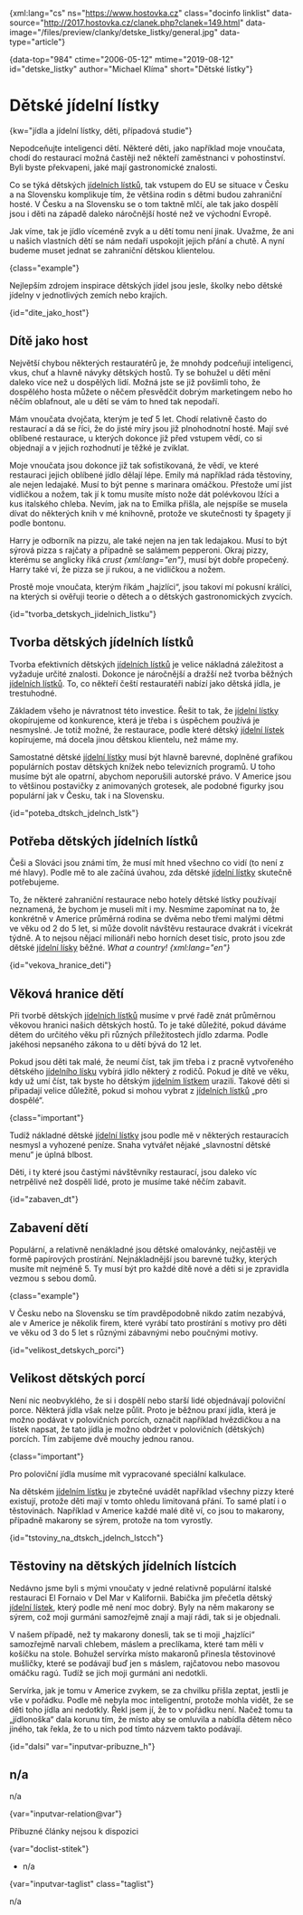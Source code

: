 
{xml:lang="cs" ns="https://www.hostovka.cz" class="docinfo linklist" data-source="http://2017.hostovka.cz/clanek.php?clanek=149.html" data-image="/files/preview/clanky/detske_listky/general.jpg" data-type="article"}

{data-top="984" ctime="2006-05-12" mtime="2019-08-12" id="detske_listky" author="Michael Klíma" short="Dětské lístky"}

# Dětské jídelní lístky

<!-- generated attribute kw by user_updatekw.sh on 2020-07-05, do not edit -->

{kw="jídla a jídelní lístky, děti, případová studie"}

Nepodceňujte inteligenci dětí. Některé děti, jako například moje vnoučata, chodí do restaurací možná častěji než někteří zaměstnanci v pohostinství. Byli byste překvapeni, jaké mají gastronomické znalosti.

Co se týká dětských [jídelních lístků][1], tak vstupem do EU se situace v Česku a na Slovensku komplikuje tím, že většina rodin s dětmi budou zahraniční hosté. V Česku a na Slovensku se o tom taktně mlčí, ale tak jako dospělí jsou i děti na západě daleko náročnější hosté než ve východní Evropě.

Jak víme, tak je jídlo víceméně zvyk a u dětí tomu není jinak. Uvažme, že ani u našich vlastních dětí se nám nedaří uspokojit jejich přání a chutě. A nyní budeme muset jednat se zahraniční dětskou klientelou.

{class="example"}

Nejlepším zdrojem inspirace dětských jídel jsou jesle, školky nebo dětské jídelny v jednotlivých zemích nebo krajích.

{id="dite\_jako\_host"}

## Dítě jako host

Největší chybou některých restauratérů je, že mnohdy podceňují inteligenci, vkus, chuť a hlavně návyky dětských hostů. Ty se bohužel u dětí mění daleko více než u dospělých lidí. Možná jste se již povšimli toho, že dospělého hosta můžete o něčem přesvědčit dobrým marketingem nebo ho něčím oblafnout, ale u dětí se vám to hned tak nepodaří.

Mám vnoučata dvojčata, kterým je teď 5 let. Chodí relativně často do restaurací a dá se říci, že do jisté míry jsou již plnohodnotní hosté. Mají své oblíbené restaurace, u kterých dokonce již před vstupem vědí, co si objednají a v jejich rozhodnutí je těžké je zviklat.

Moje vnoučata jsou dokonce již tak sofistikovaná, že vědí, ve které restauraci jejich oblíbené jídlo dělají lépe. Emily má například ráda těstoviny, ale nejen ledajaké. Musí to být penne s marinara omáčkou. Přestože umí jíst vidličkou a nožem, tak jí k tomu musíte místo nože dát polévkovou lžíci a kus italského chleba. Nevím, jak na to Emilka přišla, ale nejspíše se musela dívat do některých knih v mé knihovně, protože ve skutečnosti ty špagety jí podle bontonu.

Harry je odborník na pizzu, ale také nejen na jen tak ledajakou. Musí to být sýrová pizza s rajčaty a případně se salámem pepperoni. Okraj pizzy, kterému se anglicky říká _crust {xml:lang="en"}_, musí být dobře propečený. Harry také ví, že pizza se jí rukou, a ne vidličkou a nožem.

Prostě moje vnoučata, kterým říkám „hajzlíci“, jsou takoví mí pokusní králíci, na kterých si ověřuji teorie o dětech a o dětských gastronomických zvycích.

{id="tvorba\_detskych\_jidelnich_listku"}

## Tvorba dětských jídelních lístků

Tvorba efektivních dětských [jídelních lístků][1] je velice nákladná záležitost a vyžaduje určité znalosti. Dokonce je náročnější a dražší než tvorba běžných [jídelních lístků][1]. To, co někteří čeští restauratéři nabízí jako dětská jídla, je trestuhodné.

Základem všeho je návratnost této investice. Řešit to tak, že [jídelní lístky][1] okopírujeme od konkurence, která je třeba i s úspěchem používá je nesmyslné. Je totiž možné, že restaurace, podle které dětský [jídelní lístek][1] kopírujeme, má docela jinou dětskou klientelu, než máme my.

Samostatné dětské [jídelní lístky][1] musí být hlavně barevné, doplněné grafikou populárních postav dětských knížek nebo televizních programů. U toho musíme být ale opatrní, abychom neporušili autorské právo. V Americe jsou to většinou postavičky z animovaných grotesek, ale podobné figurky jsou populární jak v Česku, tak i na Slovensku.

{id="poteba\_dtskch\_jdelnch_lstk"}

## Potřeba dětských jídelních lístků

Češi a Slováci jsou známi tím, že musí mít hned všechno co vidí (to není z mé hlavy). Podle mě to ale začíná úvahou, zda dětské [jídelní lístky][1] skutečně potřebujeme.

To, že některé zahraniční restaurace nebo hotely dětské lístky používají neznamená, že bychom je museli mít i my. Nesmíme zapomínat na to, že konkrétně v Americe průměrná rodina se dvěma nebo třemi malými dětmi ve věku od 2 do 5 let, si může dovolit návštěvu restaurace dvakrát i vícekrát týdně. A to nejsou nějací milionáři nebo horních deset tisíc, proto jsou zde dětské [jídelní lísky][1] běžné. _What a country! {xml:lang="en"}_

{id="vekova\_hranice\_deti"}

## Věková hranice dětí

Při tvorbě dětských [jídelních lístků][1] musíme v prvé řadě znát průměrnou věkovou hranici našich dětských hostů. To je také důležité, pokud dáváme dětem do určitého věku při různých příležitostech jídlo zdarma. Podle jakéhosi nepsaného zákona to u dětí bývá do 12 let.

Pokud jsou děti tak malé, že neumí číst, tak jim třeba i z pracně vytvořeného dětského [jídelního lísku][1] vybírá jídlo některý z rodičů. Pokud je dítě ve věku, kdy už umí číst, tak byste ho dětským [jídelním lístkem][1] urazili. Takové děti si připadají velice důležitě, pokud si mohou vybrat z [jídelních lístků][1] „pro dospělé“.

{class="important"}

Tudíž nákladné dětské [jídelní lístky][1] jsou podle mě v některých restauracích nesmysl a vyhozené peníze. Snaha vytvářet nějaké „slavnostní dětské menu“ je úplná blbost.

Děti, i ty které jsou častými návštěvníky restaurací, jsou daleko víc netrpělivé než dospělí lidé, proto je musíme také něčím zabavit.

{id="zabaven_dt"}

## Zabavení dětí

Populární, a relativně nenákladné jsou dětské omalovánky, nejčastěji ve formě papírových prostírání. Nejnákladnější jsou barevné tužky, kterých musíte mít nejméně 5. Ty musí být pro každé dítě nové a děti si je zpravidla vezmou s sebou domů.

{class="example"}

V Česku nebo na Slovensku se tím pravděpodobně nikdo zatím nezabývá, ale v Americe je několik firem, které vyrábí tato prostírání s motivy pro děti ve věku od 3 do 5 let s různými zábavnými nebo poučnými motivy.

{id="velikost\_detskych\_porci"}

## Velikost dětských porcí

Není nic neobvyklého, že si i dospělí nebo starší lidé objednávají poloviční porce. Některá jídla však nelze půlit. Proto je běžnou praxí jídla, která je možno podávat v polovičních porcích, označit například hvězdičkou a na lístek napsat, že tato jídla je možno obdržet v polovičních (dětských) porcích. Tím zabijeme dvě mouchy jednou ranou.

{class="important"}

Pro poloviční jídla musíme mít vypracované speciální kalkulace.

Na dětském [jídelním lístku][1] je zbytečné uvádět například všechny pizzy které existují, protože děti mají v tomto ohledu limitovaná přání. To samé platí i o těstovinách. Například v Americe každé malé dítě ví, co jsou to makarony, případně makarony se sýrem, protože na tom vyrostly.

{id="tstoviny\_na\_dtskch\_jdelnch\_lstcch"}

## Těstoviny na dětských jídelních lístcích

Nedávno jsme byli s mými vnoučaty v jedné relativně populární italské restauraci El Fornaio v Del Mar v Kalifornii. Babička jim přečetla dětský [jídelní lístek][1], který podle mě není moc dobrý. Byly na něm makarony se sýrem, což moji gurmáni samozřejmě znají a mají rádi, tak si je objednali.

V našem případě, než ty makarony donesli, tak se ti moji „hajzlíci“ samozřejmě narvali chlebem, máslem a preclíkama, které tam měli v košíčku na stole. Bohužel servírka místo makaronů přinesla těstovinové mušličky, které se podávají buď jen s máslem, rajčatovou nebo masovou omáčku ragú. Tudíž se jich moji gurmáni ani nedotkli.

Servírka, jak je tomu v Americe zvykem, se za chvilku přišla zeptat, jestli je vše v pořádku. Podle mě nebyla moc inteligentní, protože mohla vidět, že se děti toho jídla ani nedotkly. Řekl jsem jí, že to v pořádku není. Načež tomu ta „jídlonoška“ dala korunu tím, že místo aby se omluvila a nabídla dětem něco jiného, tak řekla, že to u nich pod tímto názvem takto podávají.

{id="dalsi" var="inputvar-pribuzne_h"}

## n/a

n/a

{var="inputvar-relation@var"}

Příbuzné články nejsou k dispozici

{var="doclist-stitek"}

  * n/a

{var="inputvar-taglist" class="taglist"}

n/a

 [1]: /jidelni_listek

